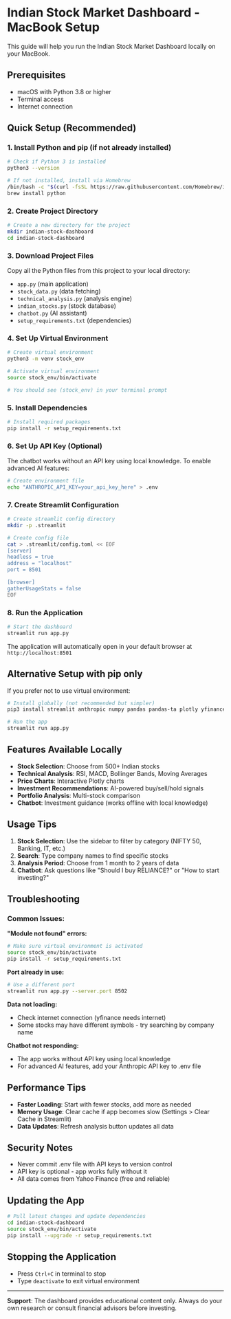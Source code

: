 # Indian Stock Market Dashboard - MacBook Setup

This guide will help you run the Indian Stock Market Dashboard locally on your MacBook.

## Prerequisites

- macOS with Python 3.8 or higher
- Terminal access
- Internet connection

## Quick Setup (Recommended)

### 1. Install Python and pip (if not already installed)

```bash
# Check if Python 3 is installed
python3 --version

# If not installed, install via Homebrew
/bin/bash -c "$(curl -fsSL https://raw.githubusercontent.com/Homebrew/install/HEAD/install.sh)"
brew install python
```

### 2. Create Project Directory

```bash
# Create a new directory for the project
mkdir indian-stock-dashboard
cd indian-stock-dashboard
```

### 3. Download Project Files

Copy all the Python files from this project to your local directory:
- `app.py` (main application)
- `stock_data.py` (data fetching)
- `technical_analysis.py` (analysis engine)
- `indian_stocks.py` (stock database)
- `chatbot.py` (AI assistant)
- `setup_requirements.txt` (dependencies)

### 4. Set Up Virtual Environment

```bash
# Create virtual environment
python3 -m venv stock_env

# Activate virtual environment
source stock_env/bin/activate

# You should see (stock_env) in your terminal prompt
```

### 5. Install Dependencies

```bash
# Install required packages
pip install -r setup_requirements.txt
```

### 6. Set Up API Key (Optional)

The chatbot works without an API key using local knowledge. To enable advanced AI features:

```bash
# Create environment file
echo "ANTHROPIC_API_KEY=your_api_key_here" > .env
```

### 7. Create Streamlit Configuration

```bash
# Create streamlit config directory
mkdir -p .streamlit

# Create config file
cat > .streamlit/config.toml << EOF
[server]
headless = true
address = "localhost"
port = 8501

[browser]
gatherUsageStats = false
EOF
```

### 8. Run the Application

```bash
# Start the dashboard
streamlit run app.py
```

The application will automatically open in your default browser at `http://localhost:8501`

## Alternative Setup with pip only

If you prefer not to use virtual environment:

```bash
# Install globally (not recommended but simpler)
pip3 install streamlit anthropic numpy pandas pandas-ta plotly yfinance python-dotenv

# Run the app
streamlit run app.py
```

## Features Available Locally

- **Stock Selection**: Choose from 500+ Indian stocks
- **Technical Analysis**: RSI, MACD, Bollinger Bands, Moving Averages
- **Price Charts**: Interactive Plotly charts
- **Investment Recommendations**: AI-powered buy/sell/hold signals
- **Portfolio Analysis**: Multi-stock comparison
- **Chatbot**: Investment guidance (works offline with local knowledge)

## Usage Tips

1. **Stock Selection**: Use the sidebar to filter by category (NIFTY 50, Banking, IT, etc.)
2. **Search**: Type company names to find specific stocks
3. **Analysis Period**: Choose from 1 month to 2 years of data
4. **Chatbot**: Ask questions like "Should I buy RELIANCE?" or "How to start investing?"

## Troubleshooting

### Common Issues:

**"Module not found" errors:**
```bash
# Make sure virtual environment is activated
source stock_env/bin/activate
pip install -r setup_requirements.txt
```

**Port already in use:**
```bash
# Use a different port
streamlit run app.py --server.port 8502
```

**Data not loading:**
- Check internet connection (yfinance needs internet)
- Some stocks may have different symbols - try searching by company name

**Chatbot not responding:**
- The app works without API key using local knowledge
- For advanced AI features, add your Anthropic API key to .env file

## Performance Tips

- **Faster Loading**: Start with fewer stocks, add more as needed
- **Memory Usage**: Clear cache if app becomes slow (Settings > Clear Cache in Streamlit)
- **Data Updates**: Refresh analysis button updates all data

## Security Notes

- Never commit .env file with API keys to version control
- API key is optional - app works fully without it
- All data comes from Yahoo Finance (free and reliable)

## Updating the App

```bash
# Pull latest changes and update dependencies
cd indian-stock-dashboard
source stock_env/bin/activate
pip install --upgrade -r setup_requirements.txt
```

## Stopping the Application

- Press `Ctrl+C` in terminal to stop
- Type `deactivate` to exit virtual environment

---

**Support**: The dashboard provides educational content only. Always do your own research or consult financial advisors before investing.